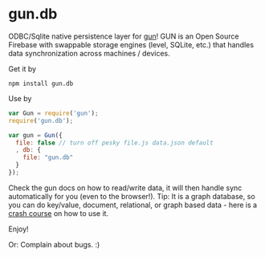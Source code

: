 # gun.db
ODBC/Sqlite native persistence layer for [gun](https://github.com/amark/gun)! GUN is an Open Source Firebase with swappable storage engines (level, SQLite, etc.) that handles data synchronization across machines / devices.


Get it by

`npm install gun.db`

Use by

```javascript
var Gun = require('gun');
require('gun.db');

var gun = Gun({
  file: false // turn off pesky file.js data.json default
  , db: {
    file: "gun.db"
  }
});
```

Check the gun docs on how to read/write data, it will then handle sync automatically for you (even to the browser!). Tip: It is a graph database, so you can do key/value, document, relational, or graph based data - here is a [crash course](https://github.com/amark/gun/wiki/graphs) on how to use it.

Enjoy!

Or: Complain about bugs. :)
